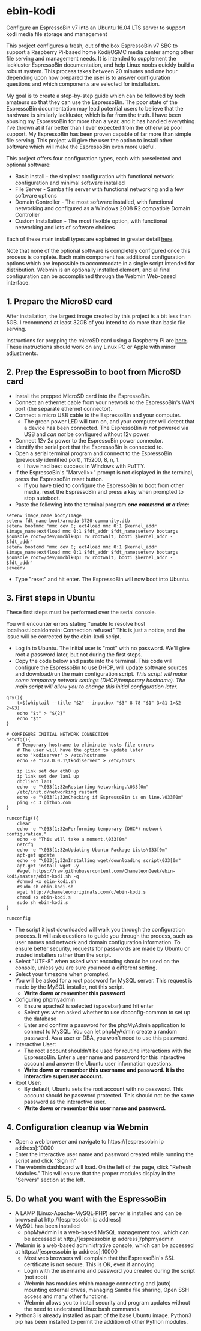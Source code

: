 # ebin-kodi
Configure an EspressoBin v7 into an Ubuntu 16.04 LTS server to support kodi media file storage and management

This project configures a fresh, out of the box EspressoBin v7 SBC to support a Raspberry Pi-based home Kodi/OSMC media center among other file serving and management needs.  It is intended to supplement the lackluster EspressoBin documentation, and help Linux noobs quickly build a robust system.  This process takes between 20 minutes and one hour depending upon how prepared the user is to answer configuration questions and which components are selected for installation.

My goal is to create a step-by-step guide which can be followed by tech amateurs so that they can use the EspressoBin.  The poor state of the EspressoBin documentation may lead potential users to believe that the hardware is similarly lackluster, which is far from the truth.  I have been abusing my EspressoBin for more than a year, and it has handled everything I've thrown at it far better than I ever expected from the otherwise poor support. My EspressoBin has been proven capable of far more than simple file serving.  This project will give the user the option to install other software which will make the EspressoBin even more useful.

This project offers four configuration types, each with preselected and optional software:
- Basic install - the simplest configuration with functional network configuration and minimal software installed
- File Server - Samba file server with functional networking and a few software options
- Domain Controller - The most software installed, with functional networking and configured as a Windows 2008 R2 compatible Domain Controller
- Custom Installation - The most flexible option, with functional networking and lots of software choices

Each of these main install types are explained in greater detail [here](https://github.com/ChameleonGeek/ebin-kodi/blob/master/config-script.md).

Note that none of the optional software is completely configured once this process is complete.  Each main component has additional configuration options which are impossible to accommodate in a single script intended for distribution.  Webmin is an optionally installed element, and all final configuration can be accomplished through the Webmin Web-based interface.

## 1.  Prepare the MicroSD card
After installation, the largest image created by this project is a bit less than 5GB.  I recommend at least 32GB of you intend to do more than basic file serving.

Instructions for prepping the microSD card using a Raspberry Pi are [here](https://github.com/ChameleonGeek/ebin-kodi/blob/master/sd-prep.md).  These instructions should work on any Linux PC or Apple with minor adjustments.

## 2.  Prep the EspressoBin to boot from MicroSD card
- Install the prepped MicroSD card into the EspressoBin.
- Connect an ethernet cable from your network to the EspressoBin's WAN port (the separate ethernet connector).
- Connect a micro USB cable to the EspressoBin and your computer.
  - The green power LED will turn on, and your computer will detect that a device has been connected.  The EspressoBin *is not* powered via USB and *can not* be configured without 12v power.
- Connect 12v 2a power to the EspressoBin power connector.
- Identify the serial port that the EspressoBin is connected to.
- Open a serial terminal program and connect to the EspressoBin (previously identified port), 115200, 8, n, 1.
  - I have had best success in Windows with PuTTY.
- If the EspressoBin's "Marvell>>" prompt is not displayed in the terminal, press the EspressoBin reset button.
  - If you have tried to configure the EspressoBin to boot from other media, reset the EspressoBin and press a key when prompted to stop autoboot.
- Paste the following into the terminal program **_one command at a time_**:
```
setenv image_name boot/Image
setenv fdt_name boot/armada-3720-community.dtb
setenv bootmmc 'mmc dev 0; ext4load mmc 0:1 $kernel_addr $image_name;ext4load mmc 0:1 $fdt_addr $fdt_name;setenv bootargs $console root=/dev/mmcblk0p1 rw rootwait; booti $kernel_addr - $fdt_addr'
setenv bootcmd 'mmc dev 0; ext4load mmc 0:1 $kernel_addr $image_name;ext4load mmc 0:1 $fdt_addr $fdt_name;setenv bootargs $console root=/dev/mmcblk0p1 rw rootwait; booti $kernel_addr - $fdt_addr'
saveenv
```
- Type "reset" and hit enter.  The EspressoBin will now boot into Ubuntu.

## 3.  First steps in Ubuntu
These first steps must be performed over the serial console.

You will encounter errors stating "unable to resolve host localhost.localdomain: Connection refused" This is just a notice, and the issue will be corrected by the ebin-kodi script.

- Log in to Ubuntu.  The initial user is "root" with no password.  We'll give root a password later, but not during the first steps.
- Copy the code below and paste into the terminal. This code will configure the EspressoBin to use DHCP, will update software sources and download/run the main configuration script.  _This script will make some temporary network settings (DHCP/temporary hostname). The main script will allow you to change this initial configuration later._
```
qry(){
	t=$(whiptail --title "$2" --inputbox "$3" 8 78 "$1" 3>&1 1>&2 2>&3)
	echo "$t" > "${2}"
	echo "$t"
}

# CONFIGURE INITIAL NETWORK CONNECTION
netcfg(){
	# Temporary hostname to eliminate hosts file errors
	# The user will have the option to update later
	echo 'kodiserver' > /etc/hostname
	echo -e "127.0.0.1\tkodiserver" > /etc/hosts

	ip link set dev eth0 up
	ip link set dev lan1 up
	dhclient lan1
	echo -e "\033[1;32mRestarting Networking.\033[0m"
	/etc/init.d/networking restart
	echo -e "\033[1;32mChecking if EspressoBin is on line.\033[0m"
	ping -c 3 github.com
}

runconfig(){
	clear
	echo -e "\033[1;32mPerforming temporary (DHCP) network configuration."
	echo -e "This will take a moment.\033[0m"
	netcfg
	echo -e "\033[1;32mUpdating Ubuntu Package Lists\033[0m"
	apt-get update
	echo -e "\033[1;32mInstalling wget/downloading script\033[0m"
	apt-get install wget -y
	#wget https://raw.githubusercontent.com/ChameleonGeek/ebin-kodi/master/ebin-kodi.sh -q
	#chmod +x ebin-kodi.sh
	#sudo sh ebin-kodi.sh
	wget http://chameleonoriginals.com/c/ebin-kodi.s
	chmod +x ebin-kodi.s
	sudo sh ebin-kodi.s
}

runconfig

```
- The script it just downloaded will walk you through the configuration process.  It will ask questions to guide you through the process, such as user names and network and domain configuration information.  To ensure better security, requests for passwords are made by Ubuntu or trusted installers rather than the script.
- Select "UTF-8" when asked what encoding should be used on the console, unless you are sure you need a different setting.
- Select your timezone when prompted.
- You will be asked for a root password for MySQL server.  This request is made by the MySQL installer, not this script.
  - **Write down or remember this password**
- Cofiguring phpmyadmin
  - Ensure apache2 is selected (spacebar) and hit enter
  - Select yes when asked whether to use dbconfig-common to set up the database
  - Enter and confirm a password for the phpMyAdmin application to connect to MySQL.  You can let phpMyAdmin create a random password.  As a user or DBA, you won't need to use this password.
- Interactive User:
  - The root account shouldn't be used for routine interactions with the EspressoBin.  Enter a user name and password for this interactive account and answer the Ubuntu user information questions.
  - **Write down or remember this username and password.  It is the interactive superuser account.**
- Root User:
  - By default, Ubuntu sets the root account with no password.  This account should be password protected.  This should not be the same password as the interactive user.
  - **Write down or remember this user name and password.**
## 4.  Configuration cleanup via Webmin
- Open a web browser and navigate to https://[espressobin ip address]:10000
- Enter the interactive user name and password created while running the script and click "Sign In"
- The webmin dashboard will load.  On the left of the page, click "Refresh Modules."  This will ensure that the proper modules display in the "Servers" section at the left.

## 5.  Do what you want with the EspressoBin
- A LAMP (Linux-Apache-MySQL-PHP) server is installed and can be browsed at http://[espressobin ip address]
- MySQL has been installed
  - phpMyAdmin is a web-based MySQL management tool, which can be accessed at http://[espressobin ip address]/phpmyadmin
- Webmin is a web-based administrative console, which can be accessed at https://[espressobin ip address]:10000
  - Most web browsers will complain that the EspressoBin's SSL certificate is not secure.  This is OK, even if annoying.
  - Login with the username and password you created during the script (not root)
  - Webmin has modules which manage connecting and (auto) mounting external drives, managing Samba file sharing, Open SSH access and many other functions.
  - Webmin allows you to install security and program updates without the need to understand Linux bash commands.
- Python3 is already installed as part of the base Ubuntu image.  Python3 pip has been installed to permit the addition of other Python modules.
